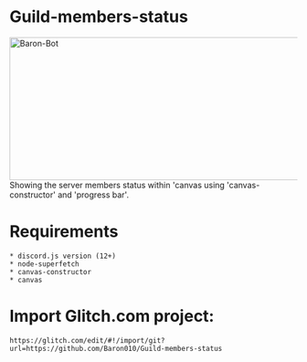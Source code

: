 # Guild-members-status

<img width="540" height="250" align="center" style="float: left; margin: 0 10px 0 0;" alt="Baron-Bot" src="https://media.discordapp.net/attachments/645077395874906133/697290495486853160/BY_TI_TO-members.jpg">

Showing the server members status within 'canvas using 'canvas-constructor' and 'progress bar'.

# Requirements

```
* discord.js version (12+)
* node-superfetch
* canvas-constructor
* canvas
```

# Import Glitch.com project: 

```
https://glitch.com/edit/#!/import/git?url=https://github.com/Baron010/Guild-members-status
```
